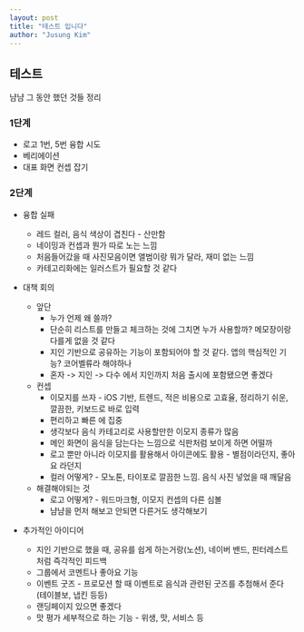 ```yaml
---
layout: post
title: "테스트 입니다"
author: "Jusung Kim"
---
```


## 테스트
냠냠 그 동안 했던 것들 정리

### 1단계
* 로고 1번, 5번 융합 시도
* 베리에이션
* 대표 화면 컨셉 잡기

### 2단계
* 융합 실패
    * 레드 컬러, 음식 색상이 겹친다 - 산만함
    * 네이밍과 컨셉과 뭔가 따로 노는 느낌
    * 처음들어갔을 때 사진모음이면 앨범이랑 뭐가 달라, 재미 없는 느낌
    * 카테고리화에는 일러스트가 필요할 것 같다

* 대책 회의
    * 앞단
        * 누가 언제 왜 쓸까?
        * 단순히 리스트를 만들고 체크하는 것에 그치면 누가 사용할까? 메모장이랑 다를게 없을 것 같다
        * 지인 기반으로 공유하는 기능이 포함되어야 할 것 같다. 앱의 핵심적인 기능? 코어벨류라 해야하나
        * 혼자 -> 지인 -> 다수 에서 지인까지 처음 출시에 포함됐으면 좋겠다
    * 컨셉
        * 이모지를 쓰자 - iOS 기반, 트렌드, 적은 비용으로 고효율, 정리하기 쉬운, 깔끔한, 키보드로 바로 입력
        * 편리하고 빠른 에 집중
        * 생각보다 음식 카테고리로 사용할만한 이모지 종류가 많음
        * 메인 화면이 음식을 담는다는 느낌으로 식판처럼 보이게 하면 어떨까
        * 로고 뿐만 아니라 이모지를 활용해서 아이콘에도 활용 - 별점이라던지, 좋아요 라던지
        * 컬러 어떻게? - 모노톤, 타이포로 깔끔한 느낌. 음식 사진 넣었을 때 깨달음
    * 해결해야되는 것
        * 로고 어떻게? - 워드마크형, 이모지 컨셉의 다른 심볼
        * 냠냠을 먼저 해보고 안되면 다른거도 생각해보기

* 추가적인 아이디어
    * 지인 기반으로 했을 때, 공유를 쉽게 하는거랑(노션), 네이버 밴드, 핀터레스트 처럼 즉각적인 피드백
    * 그룹에서 코멘트나 좋아요 기능
    * 이벤트 굿즈 - 프로모션 할 때 이벤트로 음식과 관련된 굿즈를 추첨해서 준다 (테이블보, 냅킨 등등)
    * 랜딩페이지 있으면 좋겠다
    * 맛 평가 세부적으로 하는 기능 - 위생, 맛, 서비스 등
